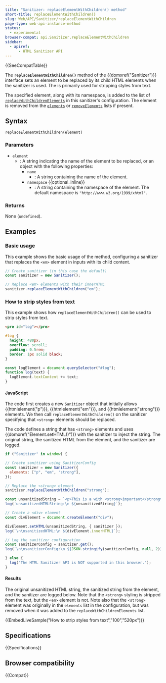 ```yaml
---
title: "Sanitizer: replaceElementWithChildren() method"
short-title: replaceElementWithChildren()
slug: Web/API/Sanitizer/replaceElementWithChildren
page-type: web-api-instance-method
status:
  - experimental
browser-compat: api.Sanitizer.replaceElementWithChildren
sidebar:
  - apiref:
      - HTML Sanitizer API
---
```


{{SeeCompatTable}}

The **`replaceElementWithChildren()`** method of the {{domxref("Sanitizer")}} interface sets an element to be replaced by its child HTML elements when the sanitizer is used.
The is primarily used for stripping styles from text.

The specified element, along with its namespace, is added to the list of [`replaceWithChildrenElements`](/en-US/docs/Web/API/SanitizerConfig#replacewithchildrenelements) in this sanitizer's configuration.
The element is removed from the [`elements`](/en-US/docs/Web/API/SanitizerConfig#elements) or [`removeElements`](/en-US/docs/Web/API/SanitizerConfig#removeelements) lists if present.

## Syntax

```js-nolint
replaceElementWithChildren(element)
```

### Parameters

- `element`
  - : A string indicating the name of the element to be replaced, or an object with the following properties:
    - `name`
      - : A string containing the name of the element.
    - `namespace` {{optional_inline}}
      - : A string containing the namespace of the element.
        The default namespace is `"http://www.w3.org/1999/xhtml"`.

### Returns

None (`undefined`).

## Examples

### Basic usage

This example shows the basic usage of the method, configuring a sanitizer that replaces the `<em>` element in inputs with its child content.

```js
// Create sanitizer (in this case the default)
const sanitizer = new Sanitizer();

// Replace <em> elements with their innerHTML
sanitizer.replaceElementWithChildren("em");
```

### How to strip styles from text

This example shows how `replaceElementWithChildren()` can be used to strip styles from text.

```html hidden
<pre id="log"></pre>
```

```css hidden
#log {
  height: 480px;
  overflow: scroll;
  padding: 0.5rem;
  border: 1px solid black;
}
```

```js hidden
const logElement = document.querySelector("#log");
function log(text) {
  logElement.textContent += text;
}
```

#### JavaScript

The code first creates a new `Sanitizer` object that initially allows {{htmlelement("p")}}, {{htmlelement("em")}}, and {{htmlelement("strong")}} elements.
We then call `replaceElementWithChildren()` on the sanitizer specifying that `<strong>` elements should be replaced.

The code defines a string that has `<strong>` elements and uses {{domxref("Element.setHTML()")}} with the sanitizer to inject the string.
The original string, the sanitized HTML from the element, and the sanitizer are logged.

```js hidden
if ("Sanitizer" in window) {
```

```js
// Create sanitizer using SanitizerConfig
const sanitizer = new Sanitizer({
  elements: ["p", "em", "strong"],
});

// Replace the <strong> element
sanitizer.replaceElementWithChildren("strong");

const unsanitizedString = `<p>This is a with <strong>important</strong> text <em>highlighted</em>.</p>`;
log(`unsanitizedHTMLString:\n ${unsanitizedString}`);

// Create a <div> element
const divElement = document.createElement("div");

divElement.setHTML(unsanitizedString, { sanitizer });
log(`\n\nsanitizedHTML:\n ${divElement.innerHTML}`);

// Log the sanitizer configuration
const sanitizerConfig = sanitizer.get();
log(`\n\nsanitizerConfig:\n ${JSON.stringify(sanitizerConfig, null, 2)}`);
```

```js hidden
} else {
  log("The HTML Sanitizer API is NOT supported in this browser.");
}
```

#### Results

The original unsanitized HTML string, the sanitized string from the element, and the sanitizer are logged below.
Note that the `<strong>` styling is stripped from the text, but the `<em>` element is not.
Note also that the `<strong>` element was originally in the `elements` list in the configuration, but was removed when it was added to the `replaceWithChildrenElements` list.

{{EmbedLiveSample("How to strip styles from text","100","520px")}}

## Specifications

{{Specifications}}

## Browser compatibility

{{Compat}}

